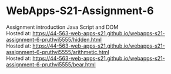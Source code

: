 # WebApps-S21-Assignment-6
Assignment introduction Java Script and DOM<br>
Hosted at: <https://44-563-web-apps-s21.github.io/webapps-s21-assignment-6-pruthvi5555/hidden.html><br>
Hosted at: <https://44-563-web-apps-s21.github.io/webapps-s21-assignment-6-pruthvi5555/arithmetic.html><br>
Hosted at: <https://44-563-web-apps-s21.github.io/webapps-s21-assignment-6-pruthvi5555/bear.html><br>
